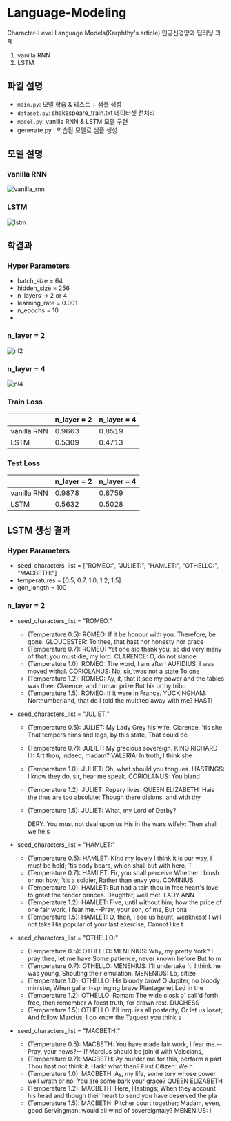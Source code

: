 # Language-Modeling
Character-Level Language Models(Karphthy's article)
인공신경망과 딥러닝 과제
  1. vanilla RNN
  2. LSTM

## 파일 설명
- `main.py`: 모델 학습 & 테스트 + 샘플 생성
- `dataset.py`: shakespeare_train.txt 데이터셋 전처리
- `model.py`: vanilla RNN & LSTM 모델 구현
- generate.py : 학습된 모델로 샘플 생성

## 모델 설명
### vanilla RNN
![vanilla_rnn](https://github.com/moon2y/Language-Modeling/assets/88147264/25119bf3-7b9b-448c-bd08-0bff064a525b)

### LSTM
![lstm](https://github.com/moon2y/Language-Modeling/assets/88147264/1a569403-7ef5-4f4d-9922-adc1f1a3939e)

## 학결과
### Hyper Parameters
- batch_size = 64
- hidden_size = 256
- n_layers -> 2 or 4
- learning_rate = 0.001
- n_epochs = 10
- 
### n_layer = 2
![nl2](https://github.com/moon2y/Language-Modeling/assets/88147264/e4b62065-867f-4e32-9476-2fa83a1b3b99)


### n_layer = 4
![nl4](https://github.com/moon2y/Language-Modeling/assets/88147264/59cf8452-8f47-4d4d-af10-17f94b23a782)

### Train Loss
|                    | n_layer = 2 | n_layer = 4  |
|--------------------|-------------|--------------|
| vanilla RNN        | 0.9663      | 0.8519       |
| LSTM               | 0.5309      | 0.4713       |

### Test Loss
|                    | n_layer = 2 | n_layer = 4  |
|--------------------|-------------|--------------|
| vanilla RNN        | 0.9878      | 0.8759       |
| LSTM               | 0.5632      | 0.5028       |

## LSTM 생성 결과
### Hyper Parameters
- seed_characters_list = ["ROMEO:", "JULIET:", "HAMLET:", "OTHELLO:", "MACBETH:"]
- temperatures = [0.5, 0.7, 1.0, 1.2, 1.5]
- gen_length = 100

### n_layer = 2
- seed_characters_list = "ROMEO:"
  - (Temperature 0.5):
    ROMEO:
    If it be honour with you. Therefore, be gone.
    GLOUCESTER:
    To thee, that hast nor honesty nor grace
  - (Temperature 0.7):
    ROMEO:
    Yet one aid thank you, so did very
    many of that: you must die, my lord.
    CLARENCE:
    O, do not slande
  - (Temperature 1.0):
    ROMEO:
    The word, I am after!
    AUFIDIUS:
    I was moved withal.
    CORIOLANUS:
    No, sir,'twas not a state
    To one 
  - (Temperature 1.2):
    ROMEO:
    Ay, it, that it see my power and the tables was thee. Clarence, and human prize
    But his orthy tribu
  - (Temperature 1.5):
    ROMEO:
    If it were in France.
    YUCKINGHAM:
    Northumberland, that do I told the multited away with me?
    HASTI

- seed_characters_list = "JULIET:"
  - (Temperature 0.5):
    JULIET:
    My Lady Grey his wife, Clarence, 'tis she
    That tempers hims and legs, by this state,
    That could be 
  - (Temperature 0.7):
    JULIET:
    My gracious sovereign.
    KING RICHARD III:
    Art thou, indeed, madam?
    VALERIA:
    In troth, I think she 
  - (Temperature 1.0):
    JULIET:
    Oh, what should you tongues.
    HASTINGS:
    I know they do, sir, hear me speak.
    CORIOLANUS:
    You bland 
  - (Temperature 1.2):
    JULIET:
    Repary lives.
    QUEEN ELIZABETH:
    Hais the thus are too absolute;
    Though there disions; and with thy 
  - (Temperature 1.5):
    JULIET:
    What, my Lord of Derby?
    
    DERY:
    You must not deal upon us
    His in the wars wifely:
    Then shall we he's

- seed_characters_list = "HAMLET:"
  - (Temperature 0.5):
    HAMLET:
    Kind my lovely I think it is our way,
    I must be held; 'tis body bears, which shall but with here,
    T
  - (Temperature 0.7):
    HAMLET:
    Fir, you shall perceive
    Whether I blush or no: how; 'tis a soldier,
    Rather than envy you.
    COMINIUS
  - (Temperature 1.0):
    HAMLET:
    But had a tain thou in free heart's love to greet the tender princes.
    Daughter, well met.
    LADY ANN
  - (Temperature 1.2):
    HAMLET:
    Five, until without him; how the price of one fair work, I fear me.--Pray, your son, of me,
    But ona
  - (Temperature 1.5):
    HAMLET:
    O, then, I see us haunt, weakness! I will not take
    His popular of your last exercise;
    Cannot like t

- seed_characters_list = "OTHELLO:"
  - (Temperature 0.5):
    OTHELLO:
    MENENIUS:
    Why, my pretty York? I pray thee, let me have
    Some patience, never known before
    But to m
  - (Temperature 0.7):
    OTHELLO:
    MENENIUS:
    I'll undertake 't:
    I think he was young,
    Shouting their emulation.
    MENENIUS:
    Lo, citize
  - (Temperature 1.0):
    OTHELLO:
    His bloody brow! O Jupiter, no bloody minister,
    When gallant-springing brave Plantagenet
    Led in the
  - (Temperature 1.2):
    OTHELLO:
    Roman:
    The wide closk o' call'd forth free, then remember
    A foest truth, for drawn rest.
    DUCHESS 
  - (Temperature 1.5):
    OTHELLO:
    I'll inrquies all posterity,
    Or let us loset;
    And follow Marcius; I do know the Taquest you think s
    
- seed_characters_list = "MACBETH:"
  - (Temperature 0.5):
    MACBETH:
    You have made fair work, I fear me.--Pray, your news?--
    If Marcius should be join'd with Volscians,
  - (Temperature 0.7):
    MACBETH:
    Ay murder me for this, perform a part
    Thou hast not think it. Hark! what then?
    First Citizen:
    We h
  - (Temperature 1.0):
    MACBETH:
    Ay, my life, some tory whose power well wrath or no! You are some bark
    your grace?
    QUEEN ELIZABETH
  - (Temperature 1.2):
    MACBETH:
    Here, Hastings;
    When they account his head and
    though their heart to send you have deserved the pla
  - (Temperature 1.5):
    MACBETH:
    Pitcher court together;
    Madam, even, good Servingman: would all wind of sovereigntaly?
    MENENIUS:
    I

